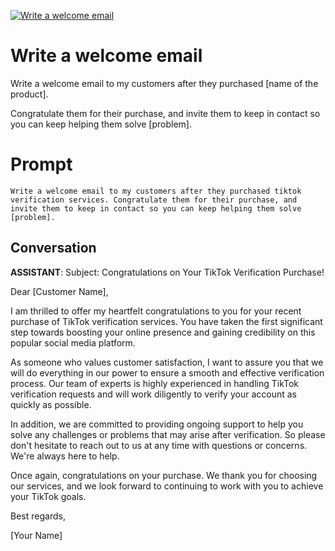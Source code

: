 
[![Write a welcome email](https://flow-prompt-covers.s3.us-west-1.amazonaws.com/icon/minimalist/mini_3.png)]()
# Write a welcome email 
Write a welcome email to my customers after they purchased [name of the product]. 

Congratulate them for their purchase, and invite them to keep in contact so you can keep helping them solve [problem].

# Prompt

```
Write a welcome email to my customers after they purchased tiktok verification services. Congratulate them for their purchase, and invite them to keep in contact so you can keep helping them solve [problem].
```

## Conversation

**ASSISTANT**: Subject: Congratulations on Your TikTok Verification Purchase!



Dear [Customer Name],



I am thrilled to offer my heartfelt congratulations to you for your recent purchase of TikTok verification services. You have taken the first significant step towards boosting your online presence and gaining credibility on this popular social media platform.



As someone who values customer satisfaction, I want to assure you that we will do everything in our power to ensure a smooth and effective verification process. Our team of experts is highly experienced in handling TikTok verification requests and will work diligently to verify your account as quickly as possible.



In addition, we are committed to providing ongoing support to help you solve any challenges or problems that may arise after verification. So please don't hesitate to reach out to us at any time with questions or concerns. We're always here to help.



Once again, congratulations on your purchase. We thank you for choosing our services, and we look forward to continuing to work with you to achieve your TikTok goals.



Best regards,



[Your Name]


